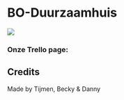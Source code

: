 # BO-Duurzaamhuis

![](logo.png)



### Onze Trello page:


Credits
----
Made by Tijmen, Becky & Danny